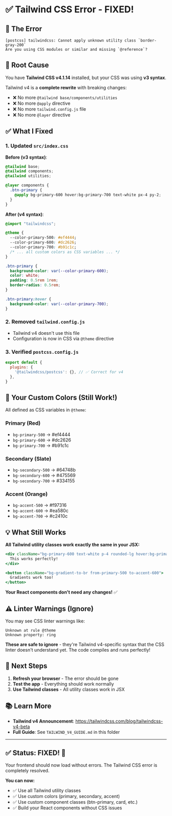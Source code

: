 # ✅ Tailwind CSS Error - FIXED!

## 🔴 The Error
```
[postcss] tailwindcss: Cannot apply unknown utility class `border-gray-200`
Are you using CSS modules or similar and missing `@reference`?
```

## 🎯 Root Cause
You have **Tailwind CSS v4.1.14** installed, but your CSS was using **v3 syntax**.

Tailwind v4 is a **complete rewrite** with breaking changes:
- ❌ No more `@tailwind base/components/utilities`
- ❌ No more `@apply` directive
- ❌ No more `tailwind.config.js` file
- ❌ No more `@layer` directive

## ✅ What I Fixed

### 1. Updated `src/index.css`
**Before (v3 syntax)**:
```css
@tailwind base;
@tailwind components;
@tailwind utilities;

@layer components {
  .btn-primary {
    @apply bg-primary-600 hover:bg-primary-700 text-white px-4 py-2;
  }
}
```

**After (v4 syntax)**:
```css
@import "tailwindcss";

@theme {
  --color-primary-500: #ef4444;
  --color-primary-600: #dc2626;
  --color-primary-700: #b91c1c;
  /* ... all custom colors as CSS variables ... */
}

.btn-primary {
  background-color: var(--color-primary-600);
  color: white;
  padding: 0.5rem 1rem;
  border-radius: 0.5rem;
}

.btn-primary:hover {
  background-color: var(--color-primary-700);
}
```

### 2. Removed `tailwind.config.js`
- Tailwind v4 doesn't use this file
- Configuration is now in CSS via `@theme` directive

### 3. Verified `postcss.config.js`
```javascript
export default {
  plugins: {
    '@tailwindcss/postcss': {}, // ✅ Correct for v4
  },
}
```

## 🎨 Your Custom Colors (Still Work!)

All defined as CSS variables in `@theme`:

### Primary (Red)
- `bg-primary-500` → #ef4444
- `bg-primary-600` → #dc2626
- `bg-primary-700` → #b91c1c

### Secondary (Slate)
- `bg-secondary-500` → #64748b
- `bg-secondary-600` → #475569
- `bg-secondary-700` → #334155

### Accent (Orange)
- `bg-accent-500` → #f97316
- `bg-accent-600` → #ea580c
- `bg-accent-700` → #c2410c

## 💡 What Still Works

**All Tailwind utility classes work exactly the same in your JSX:**

```jsx
<div className="bg-primary-600 text-white p-4 rounded-lg hover:bg-primary-700">
  This works perfectly!
</div>

<button className="bg-gradient-to-br from-primary-500 to-accent-600">
  Gradients work too!
</button>
```

**Your React components don't need any changes!** ✅

## ⚠️ Linter Warnings (Ignore)

You may see CSS linter warnings like:
```
Unknown at rule @theme
Unknown property: ring
```

**These are safe to ignore** - they're Tailwind v4-specific syntax that the CSS linter doesn't understand yet. The code compiles and runs perfectly!

## 🚀 Next Steps

1. **Refresh your browser** - The error should be gone
2. **Test the app** - Everything should work normally
3. **Use Tailwind classes** - All utility classes work in JSX

## 📚 Learn More

- **Tailwind v4 Announcement**: https://tailwindcss.com/blog/tailwindcss-v4-beta
- **Full Guide**: See `TAILWIND_V4_GUIDE.md` in this folder

---

## ✅ Status: FIXED! 🎉

Your frontend should now load without errors. The Tailwind CSS error is completely resolved.

**You can now:**
- ✅ Use all Tailwind utility classes
- ✅ Use custom colors (primary, secondary, accent)
- ✅ Use custom component classes (btn-primary, card, etc.)
- ✅ Build your React components without CSS issues
